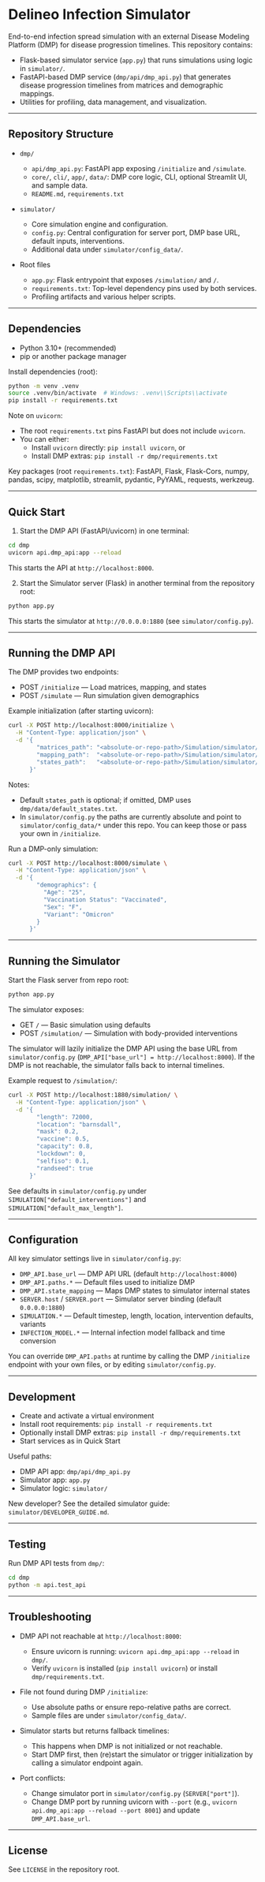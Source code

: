 # Delineo Infection Simulator

End-to-end infection spread simulation with an external Disease Modeling Platform (DMP) for disease progression timelines. This repository contains:

- Flask-based simulator service (`app.py`) that runs simulations using logic in `simulator/`.
- FastAPI-based DMP service (`dmp/api/dmp_api.py`) that generates disease progression timelines from matrices and demographic mappings.
- Utilities for profiling, data management, and visualization.

---

## Repository Structure

- `dmp/`
  - `api/dmp_api.py`: FastAPI app exposing `/initialize` and `/simulate`.
  - `core/`, `cli/`, `app/`, `data/`: DMP core logic, CLI, optional Streamlit UI, and sample data.
  - `README.md`, `requirements.txt`

- `simulator/`
  - Core simulation engine and configuration.
  - `config.py`: Central configuration for server port, DMP base URL, default inputs, interventions.
  - Additional data under `simulator/config_data/`.

- Root files
  - `app.py`: Flask entrypoint that exposes `/simulation/` and `/`.
  - `requirements.txt`: Top-level dependency pins used by both services.
  - Profiling artifacts and various helper scripts.

---

## Dependencies

- Python 3.10+ (recommended)
- pip or another package manager

Install dependencies (root):

```bash
python -m venv .venv
source .venv/bin/activate  # Windows: .venv\\Scripts\\activate
pip install -r requirements.txt
```

Note on `uvicorn`:

- The root `requirements.txt` pins FastAPI but does not include `uvicorn`.
- You can either:
  - Install `uvicorn` directly: `pip install uvicorn`, or
  - Install DMP extras: `pip install -r dmp/requirements.txt`

Key packages (root `requirements.txt`): FastAPI, Flask, Flask-Cors, numpy, pandas, scipy, matplotlib, streamlit, pydantic, PyYAML, requests, werkzeug.

---

## Quick Start

1) Start the DMP API (FastAPI/uvicorn) in one terminal:

```bash
cd dmp
uvicorn api.dmp_api:app --reload
```

This starts the API at `http://localhost:8000`.

2) Start the Simulator server (Flask) in another terminal from the repository root:

```bash
python app.py
```

This starts the simulator at `http://0.0.0.0:1880` (see `simulator/config.py`).

---

## Running the DMP API

The DMP provides two endpoints:

- POST `/initialize` — Load matrices, mapping, and states
- POST `/simulate` — Run simulation given demographics

Example initialization (after starting uvicorn):

```bash
curl -X POST http://localhost:8000/initialize \
  -H "Content-Type: application/json" \
  -d '{
        "matrices_path": "<absolute-or-repo-path>/Simulation/simulator/config_data/combined_matrices.csv",
        "mapping_path":  "<absolute-or-repo-path>/Simulation/simulator/config_data/demographic_mapping.csv",
        "states_path":   "<absolute-or-repo-path>/Simulation/simulator/config_data/custom_states.txt"
      }'
```

Notes:

- Default `states_path` is optional; if omitted, DMP uses `dmp/data/default_states.txt`.
- In `simulator/config.py` the paths are currently absolute and point to `simulator/config_data/*` under this repo. You can keep those or pass your own in `/initialize`.

Run a DMP-only simulation:

```bash
curl -X POST http://localhost:8000/simulate \
  -H "Content-Type: application/json" \
  -d '{
        "demographics": {
          "Age": "25",
          "Vaccination Status": "Vaccinated",
          "Sex": "F",
          "Variant": "Omicron"
        }
      }'
```

---

## Running the Simulator

Start the Flask server from repo root:

```bash
python app.py
```

The simulator exposes:

- GET `/` — Basic simulation using defaults
- POST `/simulation/` — Simulation with body-provided interventions

The simulator will lazily initialize the DMP API using the base URL from `simulator/config.py` (`DMP_API["base_url"] = http://localhost:8000`). If the DMP is not reachable, the simulator falls back to internal timelines.

Example request to `/simulation/`:

```bash
curl -X POST http://localhost:1880/simulation/ \
  -H "Content-Type: application/json" \
  -d '{
        "length": 72000,
        "location": "barnsdall",
        "mask": 0.2,
        "vaccine": 0.5,
        "capacity": 0.8,
        "lockdown": 0,
        "selfiso": 0.1,
        "randseed": true
      }'
```

See defaults in `simulator/config.py` under `SIMULATION["default_interventions"]` and `SIMULATION["default_max_length"]`.

---

## Configuration

All key simulator settings live in `simulator/config.py`:

- `DMP_API.base_url` — DMP API URL (default `http://localhost:8000`)
- `DMP_API.paths.*` — Default files used to initialize DMP
- `DMP_API.state_mapping` — Maps DMP states to simulator internal states
- `SERVER.host` / `SERVER.port` — Simulator server binding (default `0.0.0.0:1880`)
- `SIMULATION.*` — Default timestep, length, location, intervention defaults, variants
- `INFECTION_MODEL.*` — Internal infection model fallback and time conversion

You can override `DMP_API.paths` at runtime by calling the DMP `/initialize` endpoint with your own files, or by editing `simulator/config.py`.

---

## Development

- Create and activate a virtual environment
- Install root requirements: `pip install -r requirements.txt`
- Optionally install DMP extras: `pip install -r dmp/requirements.txt`
- Start services as in Quick Start

Useful paths:

- DMP API app: `dmp/api/dmp_api.py`
- Simulator app: `app.py`
- Simulator logic: `simulator/`

New developer? See the detailed simulator guide: `simulator/DEVELOPER_GUIDE.md`.

---

## Testing

Run DMP API tests from `dmp/`:

```bash
cd dmp
python -m api.test_api
```

---

## Troubleshooting

- DMP API not reachable at `http://localhost:8000`:
  - Ensure uvicorn is running: `uvicorn api.dmp_api:app --reload` in `dmp/`.
  - Verify `uvicorn` is installed (`pip install uvicorn`) or install `dmp/requirements.txt`.

- File not found during DMP `/initialize`:
  - Use absolute paths or ensure repo-relative paths are correct.
  - Sample files are under `simulator/config_data/`.

- Simulator starts but returns fallback timelines:
  - This happens when DMP is not initialized or not reachable.
  - Start DMP first, then (re)start the simulator or trigger initialization by calling a simulator endpoint again.

- Port conflicts:
  - Change simulator port in `simulator/config.py` (`SERVER["port"]`).
  - Change DMP port by running uvicorn with `--port` (e.g., `uvicorn api.dmp_api:app --reload --port 8001`) and update `DMP_API.base_url`.

---

## License

See `LICENSE` in the repository root.
